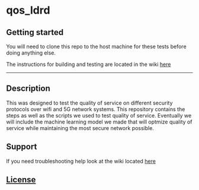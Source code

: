 # qos_ldrd



## Getting started
You will need to clone this repo to the host machine for these tests before doing anything else.

The instructions for building and testing are located in the wiki [here](https://hpcgitlab.hpc.inl.gov/DAV/qos_ldrd/-/wikis/home)

***

## Description
This was designed to test the quality of service on different security protocols over wifi and 5G network systems. This repository contains the steps as well as the scripts we used to test quality of service. Eventually we will include the machine learning model we made that will optmize quality of service while maintaining the most secure network possible.

## Support
If you need troubleshooting help look at the wiki located [here](https://hpcgitlab.hpc.inl.gov/DAV/qos_ldrd/-/wikis/home)

## [License](https://github.com/IdahoLabUnsupported/Wireless_QOS_ML_tools/blob/main/LICENSE)

